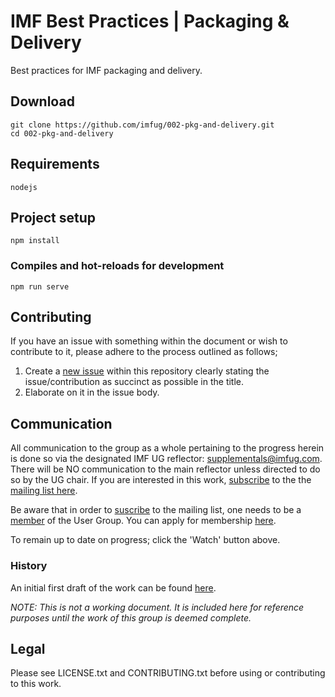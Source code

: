 # IMF  Best Practices | Packaging & Delivery

Best practices for IMF packaging and delivery.

## Download
```
git clone https://github.com/imfug/002-pkg-and-delivery.git
cd 002-pkg-and-delivery
```

## Requirements
```
nodejs
```

## Project setup
```
npm install
```

### Compiles and hot-reloads for development
```
npm run serve
```

## Contributing
If you have an issue with something within the document or wish to contribute to it, please adhere to the process outlined as follows;

 1. Create a [new issue](https://github.com/imfug/002-pkg-and-delivery/issues) within this repository clearly stating the
    issue/contribution as succinct as possible in the title.
 2. Elaborate on it in the issue body.

## Communication
All communication to the group as a whole pertaining to the progress herein is done so via the designated IMF UG reflector: [supplementals@imfug.com](mailto:supplementals@imfug.com).
There will be NO communication to the main reflector unless directed to do so by the UG chair. If you are interested in this work, [subscribe](http://imfug.com/mailman/listinfo/supplementals) to the the [mailing list here](http://imfug.com/mailman/listinfo/supplementals).

Be aware that in order to [suscribe](http://imfug.com/mailman/listinfo/supplementals) to the mailing list, one needs to be a [member](http://www.imfug.com/join) of the User Group. You can apply for membership [here](http://www.imfug.com/join).

To remain up to date on progress; click the 'Watch' button above.

### History
 An initial first draft of the work can be found [here](https://docs.google.com/document/d/1E8-UBbfR2ik6CLypxbRf-RfB934RvflX4OYEN6W404E).

*NOTE: This is not a working document. It is included here for reference purposes until the work of this group is deemed complete.*

## Legal

Please see LICENSE.txt and CONTRIBUTING.txt before using or contributing to this work.
